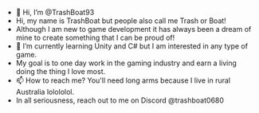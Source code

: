 - 👋 Hi, I’m @TrashBoat93
- Hi, my name is TrashBoat but people also call me Trash or Boat!
- Although I am new to game development it has always been a dream of mine to create something that I can be proud of!
- 🌱 I’m currently learning Unity and C# but I am interested in any type of game.
- My goal is to one day work in the gaming industry and earn a living doing the thing I love most.
- 📫 How to reach me? You'll need long arms because I live in rural Australia lolololol.
- In all seriousness, reach out to me on Discord @trashboat0680

<!---
TrashBoat93/TrashBoat93 is a ✨ special ✨ repository because its `README.md` (this file) appears on your GitHub profile.
You can click the Preview link to take a look at your changes.
--->
